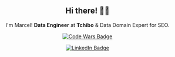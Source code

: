 <div align="center">
    <h2>Hi there! 👋😉</h2>
    <p>
        I'm Marcel! <strong>Data Engineer</strong> at <strong>Tchibo</strong> & Data Domain Expert for SEO.
    </p>
    <p>
        <a href="https://www.codewars.com/users/marcelschliesser">
        <img src="https://www.codewars.com/users/marcelschliesser/badges/small" alt="Code Wars Badge">
    </p>
    </a>
    <p>
    <a href="https://de.linkedin.com/in/marcel-schliesser">
        <img src="https://img.shields.io/badge/LinkedIn-0077B5?style=for-the-badge&logo=linkedin&logoColor=white" alt="LinkedIn Badge">
    </a>
    </p>
</div>
